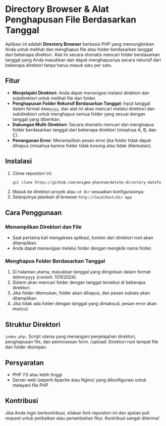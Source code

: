 # Directory Browser & Alat Penghapusan File Berdasarkan Tanggal

Aplikasi ini adalah **Directory Browser** berbasis PHP yang memungkinkan Anda untuk melihat dan menghapus file atau folder berdasarkan tanggal dari beberapa direktori. Alat ini secara otomatis mencari folder berdasarkan tanggal yang Anda masukkan dan dapat menghapusnya secara rekursif dari beberapa direktori tanpa harus masuk satu per satu.

## Fitur

- **Menjelajahi Direktori:** Anda dapat menavigasi melalui direktori dan subdirektori untuk melihat file dan folder.
- **Penghapusan Folder Rekursif Berdasarkan Tanggal:** Input tanggal dalam format `ddmmyyyy`, dan alat ini akan mencari melalui direktori dan subdirektori untuk menghapus semua folder yang sesuai dengan tanggal yang diberikan.
- **Dukungan Multi-Direktori:** Secara otomatis mencari dan menghapus folder berdasarkan tanggal dari beberapa direktori (misalnya A, B, dan C).
- **Penanganan Error:** Menampilkan pesan error jika folder tidak dapat dihapus (misalnya karena folder tidak kosong atau tidak ditemukan).

## Instalasi

1. Clone repositori ini:
   ```bash
   git clone https://github.com/enigma-phantom/delete-directory-dateformat.git

2. Masuk ke direktori proyek atau `cd dir` sesuaikan konfigurasinya:
3. Selanjutnya jalankan di browser `http://localhost/dir-app`

## Cara Penggunaan
### Menampilkan Direktori dan File
- Saat pertama kali mengakses aplikasi, konten dari direktori root akan ditampilkan.
- Anda dapat menavigasi melalui folder dengan mengklik nama folder.
### Menghapus Folder Berdasarkan Tanggal
1. Di halaman utama, masukkan tanggal yang diinginkan dalam format ddmmyyyy (contoh: 10102024).
2. Sistem akan mencari folder dengan tanggal tersebut di beberapa direktori.
3. Jika folder ditemukan, folder akan dihapus, dan pesan sukses akan ditampilkan.
4. Jika tidak ada folder dengan tanggal yang dimaksud, pesan error akan muncul.

## Struktur Direktori
`index.php:` Script utama yang menangani penjelajahan direktori, penghapusan file, dan pemrosesan form.
/upload: Direktori root tempat file dan folder disimpan.

## Persyaratan
- PHP 7.0 atau lebih tinggi
- Server web (seperti Apache atau Nginx) yang dikonfigurasi untuk melayani file PHP

## Kontribusi
Jika Anda ingin berkontribusi, silakan fork repositori ini dan ajukan pull request untuk perbaikan atau penambahan fitur. Kontribusi sangat diterima!
   

